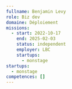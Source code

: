```yaml
---
fullname: Benjamin Levy
role: Biz dev
domaine: Déploiement
missions:
  - start: 2022-10-17
    end: 2025-02-03
    status: independent
    employer: LBC
    startups:
      - monstage
startups:
  - monstage
competences: []
---
```

